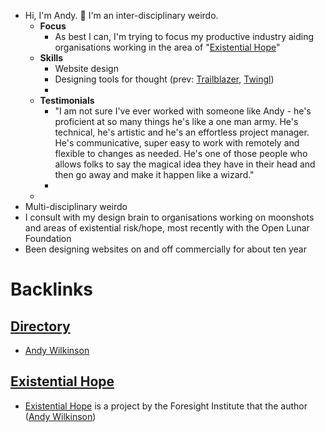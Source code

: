 - Hi, I'm Andy. 🌊 I'm an inter-disciplinary weirdo. 
    - **Focus**
        - As best I can, I'm trying to focus my productive industry aiding organisations working in the area of "[Existential Hope](<Existential Hope.md>)"
    - **Skills**
        - Website design
        - Designing tools for thought (prev: [Trailblazer](https://web.archive.org/web/20150315031714/http://trailblazer.io/), [Twingl](https://web.archive.org/web/20141016132919/http://twin.gl/))
        - 
    - **Testimonials**
        - "I am not sure I've ever worked with someone like Andy - he's proficient at so many things he's like a one man army. He's technical, he's artistic and he's an effortless project manager. He's communicative, super easy to work with remotely and flexible to changes as needed. He's one of those people who allows folks to say the magical idea they have in their head and then go away and make it happen like a wizard."
        - 
    - 
- Multi-disciplinary weirdo
- I consult with my design brain to organisations working on moonshots and areas of existential risk/hope, most recently with the Open Lunar Foundation
- Been designing websites on and off commercially for about ten year

# Backlinks
## [Directory](<Directory.md>)
- [Andy Wilkinson](<Andy Wilkinson.md>)

## [Existential Hope](<Existential Hope.md>)
- [Existential Hope](https://www.existentialhope.com/) is a project by the Foresight Institute that the author ([Andy Wilkinson](<Andy Wilkinson.md>))

